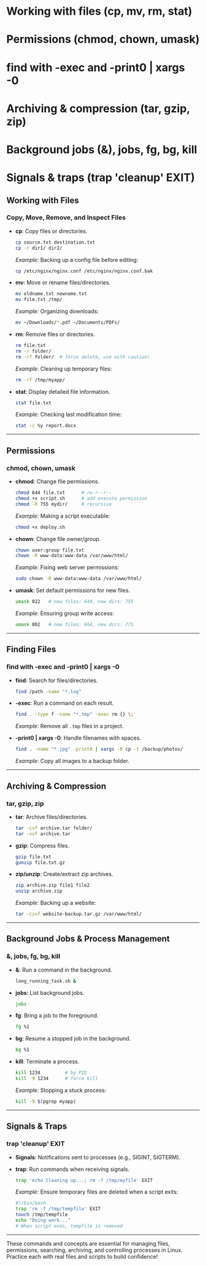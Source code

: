 # Working with files (cp, mv, rm, stat)
# Permissions (chmod, chown, umask)
# find with -exec and -print0 | xargs -0
# Archiving & compression (tar, gzip, zip)
# Background jobs (&), jobs, fg, bg, kill
# Signals & traps (trap 'cleanup' EXIT)

## Working with Files

### Copy, Move, Remove, and Inspect Files

- **cp**: Copy files or directories.
    ```bash
    cp source.txt destination.txt
    cp -r dir1/ dir2/
    ```
    *Example*: Backing up a config file before editing:
    ```bash
    cp /etc/nginx/nginx.conf /etc/nginx/nginx.conf.bak
    ```

- **mv**: Move or rename files/directories.
    ```bash
    mv oldname.txt newname.txt
    mv file.txt /tmp/
    ```
    *Example*: Organizing downloads:
    ```bash
    mv ~/Downloads/*.pdf ~/Documents/PDFs/
    ```

- **rm**: Remove files or directories.
    ```bash
    rm file.txt
    rm -r folder/
    rm -rf folder/  # force delete, use with caution!
    ```
    *Example*: Cleaning up temporary files:
    ```bash
    rm -rf /tmp/myapp/
    ```

- **stat**: Display detailed file information.
    ```bash
    stat file.txt
    ```
    *Example*: Checking last modification time:
    ```bash
    stat -c %y report.docx
    ```

---

## Permissions

### chmod, chown, umask

- **chmod**: Change file permissions.
    ```bash
    chmod 644 file.txt      # rw-r--r--
    chmod +x script.sh      # add execute permission
    chmod -R 755 mydir/     # recursive
    ```
    *Example*: Making a script executable:
    ```bash
    chmod +x deploy.sh
    ```

- **chown**: Change file owner/group.
    ```bash
    chown user:group file.txt
    chown -R www-data:www-data /var/www/html/
    ```
    *Example*: Fixing web server permissions:
    ```bash
    sudo chown -R www-data:www-data /var/www/html/
    ```

- **umask**: Set default permissions for new files.
    ```bash
    umask 022   # new files: 644, new dirs: 755
    ```
    *Example*: Ensuring group write access:
    ```bash
    umask 002   # new files: 664, new dirs: 775
    ```

---

## Finding Files

### find with -exec and -print0 | xargs -0

- **find**: Search for files/directories.
    ```bash
    find /path -name "*.log"
    ```

- **-exec**: Run a command on each result.
    ```bash
    find . -type f -name "*.tmp" -exec rm {} \;
    ```
    *Example*: Remove all `.tmp` files in a project.

- **-print0 | xargs -0**: Handle filenames with spaces.
    ```bash
    find . -name "*.jpg" -print0 | xargs -0 cp -t /backup/photos/
    ```
    *Example*: Copy all images to a backup folder.

---

## Archiving & Compression

### tar, gzip, zip

- **tar**: Archive files/directories.
    ```bash
    tar -cvf archive.tar folder/
    tar -xvf archive.tar
    ```

- **gzip**: Compress files.
    ```bash
    gzip file.txt
    gunzip file.txt.gz
    ```

- **zip/unzip**: Create/extract zip archives.
    ```bash
    zip archive.zip file1 file2
    unzip archive.zip
    ```
    *Example*: Backing up a website:
    ```bash
    tar -czvf website-backup.tar.gz /var/www/html/
    ```

---

## Background Jobs & Process Management

### &, jobs, fg, bg, kill

- **&**: Run a command in the background.
    ```bash
    long_running_task.sh &
    ```

- **jobs**: List background jobs.
    ```bash
    jobs
    ```

- **fg**: Bring a job to the foreground.
    ```bash
    fg %1
    ```

- **bg**: Resume a stopped job in the background.
    ```bash
    bg %1
    ```

- **kill**: Terminate a process.
    ```bash
    kill 1234         # by PID
    kill -9 1234      # force kill
    ```
    *Example*: Stopping a stuck process:
    ```bash
    kill -9 $(pgrep myapp)
    ```

---

## Signals & Traps

### trap 'cleanup' EXIT

- **Signals**: Notifications sent to processes (e.g., SIGINT, SIGTERM).
- **trap**: Run commands when receiving signals.

    ```bash
    trap 'echo Cleaning up...; rm -f /tmp/myfile' EXIT
    ```

    *Example*: Ensure temporary files are deleted when a script exits:
    ```bash
    #!/bin/bash
    trap 'rm -f /tmp/tempfile' EXIT
    touch /tmp/tempfile
    echo "Doing work..."
    # When script ends, tempfile is removed
    ```

---

These commands and concepts are essential for managing files, permissions, searching, archiving, and controlling processes in Linux. Practice each with real files and scripts to build confidence!